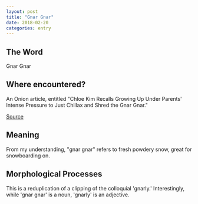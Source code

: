 ```yaml
---
layout: post
title: "Gnar Gnar"
date: 2018-02-20
categories: entry
---
```

## The Word
Gnar Gnar

## Where encountered?
An Onion article, entitled "Chloe Kim Recalls Growing Up Under Parents' Intense Pressure to Just Chillax and Shred the Gnar Gnar."

[Source](https://www.theonion.com/chloe-kim-recalls-growing-up-under-parents-intense-pres-1823004391)

## Meaning
From my understanding, "gnar gnar" refers to fresh powdery snow, great for snowboarding on.

## Morphological Processes
This is a reduplication of a clipping of the colloquial 'gnarly.' Interestingly, while 'gnar gnar' is a noun, 'gnarly' is an adjective.
